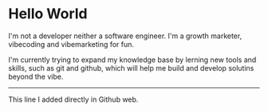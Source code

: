 # Hello World
I'm not a developer neither a software engineer. 
I'm a growth marketer, vibecoding and vibemarketing for fun.

I'm currently trying to expand my knowledge base by lerning new tools and skills, such as git and github, which will help me build and develop solutins beyond the vibe.

---
This line I added directly in Github web.
